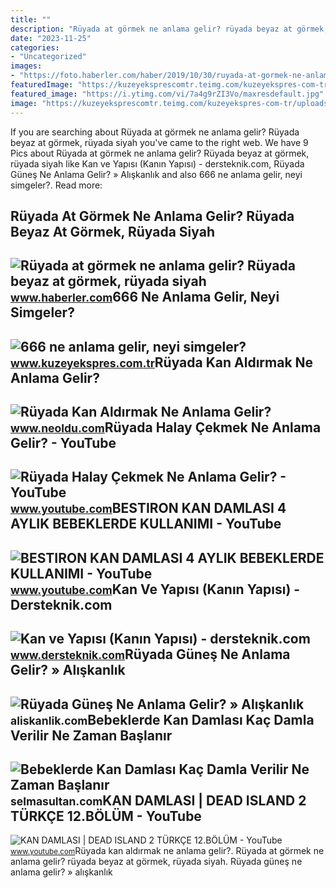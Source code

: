 ```yaml
---
title: ""
description: "Rüyada at görmek ne anlama gelir? rüyada beyaz at görmek, rüyada siyah"
date: "2023-11-25"
categories:
- "Uncategorized"
images:
- "https://foto.haberler.com/haber/2019/10/30/ruyada-at-gormek-ne-anlama-gelir-12566959_7097_m.jpg"
featuredImage: "https://kuzeyeksprescomtr.teimg.com/kuzeyekspres-com-tr/uploads/2023/06/666-ne-anlama-gelir.jpg"
featured_image: "https://i.ytimg.com/vi/7a4g9rZI3Vo/maxresdefault.jpg"
image: "https://kuzeyeksprescomtr.teimg.com/kuzeyekspres-com-tr/uploads/2023/06/666-ne-anlama-gelir.jpg"
---
```


If you are searching about Rüyada at görmek ne anlama gelir? Rüyada beyaz at görmek, rüyada siyah you've came to the right web. We have 9 Pics about Rüyada at görmek ne anlama gelir? Rüyada beyaz at görmek, rüyada siyah like Kan ve Yapısı (Kanın Yapısı) - dersteknik.com, Rüyada Güneş Ne Anlama Gelir? » Alışkanlık and also 666 ne anlama gelir, neyi simgeler?. Read more:

Rüyada At Görmek Ne Anlama Gelir? Rüyada Beyaz At Görmek, Rüyada Siyah
----------------------------------------------------------------------

 ![Rüyada at görmek ne anlama gelir? Rüyada beyaz at görmek, rüyada siyah](https://foto.haberler.com/haber/2019/10/30/ruyada-at-gormek-ne-anlama-gelir-12566959_7097_m.jpg) <small>www.haberler.com</small>666 Ne Anlama Gelir, Neyi Simgeler?
-----------------------------------

 ![666 ne anlama gelir, neyi simgeler?](https://kuzeyeksprescomtr.teimg.com/kuzeyekspres-com-tr/uploads/2023/06/666-ne-anlama-gelir.jpg) <small>www.kuzeyekspres.com.tr</small>Rüyada Kan Aldırmak Ne Anlama Gelir?
------------------------------------

 ![Rüyada Kan Aldırmak Ne Anlama Gelir?](https://d.neoldu.com/news/72734.jpg) <small>www.neoldu.com</small>Rüyada Halay Çekmek Ne Anlama Gelir? - YouTube
----------------------------------------------

 ![Rüyada Halay Çekmek Ne Anlama Gelir? - YouTube](https://i.ytimg.com/vi/7a4g9rZI3Vo/maxresdefault.jpg) <small>www.youtube.com</small>BESTIRON KAN DAMLASI 4 AYLIK BEBEKLERDE KULLANIMI - YouTube
-----------------------------------------------------------

 ![BESTIRON KAN DAMLASI 4 AYLIK BEBEKLERDE KULLANIMI - YouTube](https://i.ytimg.com/vi/VqFq24Npg1o/maxresdefault.jpg?sqp=-oaymwEmCIAKENAF8quKqQMa8AEB-AGUA4AC0AWKAgwIABABGGUgYihXMA8=&rs=AOn4CLA7sMJ4iGDvJj-sNyrMDistVDT2Ew) <small>www.youtube.com</small>Kan Ve Yapısı (Kanın Yapısı) - Dersteknik.com
---------------------------------------------

 ![Kan ve Yapısı (Kanın Yapısı) - dersteknik.com](https://blogger.googleusercontent.com/img/b/R29vZ2xl/AVvXsEiq4xp7f1SN-Ip47TawKPTuBnOCOHC9Br0AT5hHuTMkI5fGoVK4vVY7c_CK-I6SUwLpeyzLjr4NLNgAlb-6c0BNkJ5GeOKuLtmmjEi29-51WEEA0I-HuhYLJuluU9UypRVV9PwtZ4yY5VStmB1dg4rscw9NMrW7mIwjphrRVPBpmrF8Vl1QKyUDe4GV4Q/s564/kan_damlasi.PNG) <small>www.dersteknik.com</small>Rüyada Güneş Ne Anlama Gelir? » Alışkanlık
------------------------------------------

 ![Rüyada Güneş Ne Anlama Gelir? » Alışkanlık](https://aliskanlik.com/wp-content/uploads/2022/04/Ruyada-Gunes-Ne-Anlama-Gelir.jpeg) <small>aliskanlik.com</small>Bebeklerde Kan Damlası Kaç Damla Verilir Ne Zaman Başlanır
----------------------------------------------------------

 ![Bebeklerde Kan Damlası Kaç Damla Verilir Ne Zaman Başlanır](https://selmasultan.com/wp-content/uploads/2020/11/selmasultan-bebeklerde-demir-damlasi-yan-etkileri-ne-kabizlik-kaka-rengi-degisikli.jpg) <small>selmasultan.com</small>KAN DAMLASI | DEAD ISLAND 2 TÜRKÇE 12.BÖLÜM - YouTube
-----------------------------------------------------

 ![KAN DAMLASI | DEAD ISLAND 2 TÜRKÇE 12.BÖLÜM - YouTube](https://i.ytimg.com/vi/OSmEzZnLRtA/maxresdefault.jpg) <small>www.youtube.com</small>Rüyada kan aldırmak ne anlama gelir?. Rüyada at görmek ne anlama gelir? rüyada beyaz at görmek, rüyada siyah. Rüyada güneş ne anlama gelir? » alışkanlık
